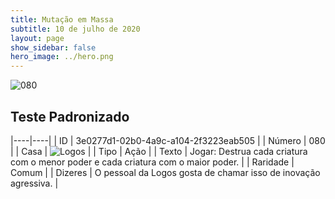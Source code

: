 ```yaml
---
title: Mutação em Massa
subtitle: 10 de julho de 2020
layout: page
show_sidebar: false
hero_image: ../hero.png
---
```


![080](https://cdn.keyforgegame.com/media/card_front/pt/479_080_8QG33HFWW8PH_pt.png)

## Teste Padronizado

|----|----|
| ID | 3e0277d1-02b0-4a9c-a104-2f3223eab505 |
| Número | 080 |
| Casa | ![Logos](https://archonarcana.com/images/thumb/c/ce/Logos.png/22px-Logos.png "Logos") |
| Tipo | Ação |
| Texto | Jogar: Destrua cada criatura com   o menor poder e cada criatura com o maior poder. |
| Raridade | Comum |
| Dizeres | O pessoal da Logos gosta de chamar   isso de inovação agressiva. |
